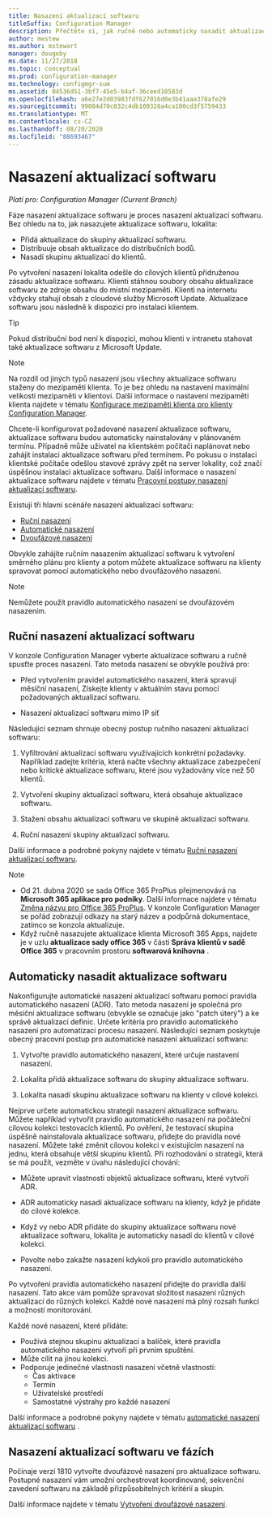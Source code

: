 ```yaml
---
title: Nasazení aktualizací softwaru
titleSuffix: Configuration Manager
description: Přečtěte si, jak ručně nebo automaticky nasadit aktualizace softwaru v konzole Configuration Manager.
author: mestew
ms.author: mstewart
manager: dougeby
ms.date: 11/27/2018
ms.topic: conceptual
ms.prod: configuration-manager
ms.technology: configmgr-sum
ms.assetid: 04536d51-3bf7-45e5-b4af-36ceed10583d
ms.openlocfilehash: a6e27e2d03983fdf627016d0e3b41aaa378afe29
ms.sourcegitcommit: 99084d70c032c4db109328a4ca100cd3f5759433
ms.translationtype: MT
ms.contentlocale: cs-CZ
ms.lasthandoff: 08/20/2020
ms.locfileid: "88693467"
---
```

# <a name="deploy-software-updates"></a>Nasazení aktualizací softwaru  

*Platí pro: Configuration Manager (Current Branch)*

Fáze nasazení aktualizace softwaru je proces nasazení aktualizací softwaru. Bez ohledu na to, jak nasazujete aktualizace softwaru, lokalita:
- Přidá aktualizace do skupiny aktualizací softwaru.
- Distribuuje obsah aktualizace do distribučních bodů.
- Nasadí skupinu aktualizací do klientů.  

Po vytvoření nasazení lokalita odešle do cílových klientů přidruženou zásadu aktualizace softwaru. Klienti stáhnou soubory obsahu aktualizace softwaru ze zdroje obsahu do místní mezipaměti. Klienti na internetu vždycky stahují obsah z cloudové služby Microsoft Update. Aktualizace softwaru jsou následně k dispozici pro instalaci klientem.   

> [!Tip]  
>  Pokud distribuční bod není k dispozici, mohou klienti v intranetu stahovat také aktualizace softwaru z Microsoft Update.  

> [!NOTE]  
>  Na rozdíl od jiných typů nasazení jsou všechny aktualizace softwaru staženy do mezipaměti klienta. To je bez ohledu na nastavení maximální velikosti mezipaměti v klientovi. Další informace o nastavení mezipaměti klienta najdete v tématu [Konfigurace mezipaměti klienta pro klienty Configuration Manager](../../core/clients/manage/manage-clients.md#BKMK_ClientCache).  

Chcete-li konfigurovat požadované nasazení aktualizace softwaru, aktualizace softwaru budou automaticky nainstalovány v plánovaném termínu. Případně může uživatel na klientském počítači naplánovat nebo zahájit instalaci aktualizace softwaru před termínem. Po pokusu o instalaci klientské počítače odešlou stavové zprávy zpět na server lokality, což značí úspěšnou instalaci aktualizace softwaru. Další informace o nasazení aktualizace softwaru najdete v tématu [Pracovní postupy nasazení aktualizací softwaru](../understand/software-updates-introduction.md#BKMK_DeploymentWorkflows).  

Existují tři hlavní scénáře nasazení aktualizací softwaru: 
- [Ruční nasazení](#BKMK_ManualDeployment)  
- [Automatické nasazení](#bkmk_auto)  
- [Dvoufázové nasazení](#bkmk_phased)  

Obvykle zahájíte ručním nasazením aktualizací softwaru k vytvoření směrného plánu pro klienty a potom můžete aktualizace softwaru na klienty spravovat pomocí automatického nebo dvoufázového nasazení.  

> [!Note]  
> Nemůžete použít pravidlo automatického nasazení se dvoufázovém nasazením.



## <a name="manually-deploy-software-updates"></a><a name="BKMK_ManualDeployment"></a> Ruční nasazení aktualizací softwaru
V konzole Configuration Manager vyberte aktualizace softwaru a ručně spusťte proces nasazení. Tato metoda nasazení se obvykle používá pro:  

- Před vytvořením pravidel automatického nasazení, která spravují měsíční nasazení, Získejte klienty v aktuálním stavu pomocí požadovaných aktualizací softwaru.  

- Nasazení aktualizací softwaru mimo IP síť  


Následující seznam shrnuje obecný postup ručního nasazení aktualizací softwaru:  

1. Vyfiltrování aktualizací softwaru využívajících konkrétní požadavky. Například zadejte kritéria, která načte všechny aktualizace zabezpečení nebo kritické aktualizace softwaru, které jsou vyžadovány více než 50 klientů.  

2. Vytvoření skupiny aktualizací softwaru, která obsahuje aktualizace softwaru.  

3. Stažení obsahu aktualizací softwaru ve skupině aktualizací softwaru.  

4. Ruční nasazení skupiny aktualizací softwaru.  

Další informace a podrobné pokyny najdete v tématu [Ruční nasazení aktualizací softwaru](manually-deploy-software-updates.md).

> [!Note]
> - Od 21. dubna 2020 se sada Office 365 ProPlus přejmenovává na **Microsoft 365 aplikace pro podniky**. Další informace najdete v tématu [Změna názvu pro Office 365 ProPlus](/deployoffice/name-change). V konzole Configuration Manager se pořád zobrazují odkazy na starý název a podpůrná dokumentace, zatímco se konzola aktualizuje.
> - Když ručně nasazujete aktualizace klienta Microsoft 365 Apps, najdete je v uzlu **aktualizace sady office 365** v části **Správa klientů v sadě Office 365** v pracovním prostoru **softwarová knihovna** . 

## <a name="automatically-deploy-software-updates"></a><a name="bkmk_auto"></a> Automaticky nasadit aktualizace softwaru

Nakonfigurujte automatické nasazení aktualizací softwaru pomocí pravidla automatického nasazení (ADR). Tato metoda nasazení je společná pro měsíční aktualizace softwaru (obvykle se označuje jako "patch úterý") a ke správě aktualizací definic. Určete kritéria pro pravidlo automatického nasazení pro automatizaci procesu nasazení. Následující seznam poskytuje obecný pracovní postup pro automatické nasazení aktualizací softwaru:  

1.  Vytvořte pravidlo automatického nasazení, které určuje nastavení nasazení.  

2.  Lokalita přidá aktualizace softwaru do skupiny aktualizace softwaru.  

3.  Lokalita nasadí skupinu aktualizace softwaru na klienty v cílové kolekci.  

Nejprve určete automatickou strategii nasazení aktualizace softwaru. Můžete například vytvořit pravidlo automatického nasazení na počáteční cílovou kolekci testovacích klientů. Po ověření, že testovací skupina úspěšně nainstalovala aktualizace softwaru, přidejte do pravidla nové nasazení. Můžete také změnit cílovou kolekci v existujícím nasazení na jednu, která obsahuje větší skupinu klientů. Při rozhodování o strategii, která se má použít, vezměte v úvahu následující chování:  

- Můžete upravit vlastnosti objektů aktualizace softwaru, které vytvoří ADR.   

- ADR automaticky nasadí aktualizace softwaru na klienty, když je přidáte do cílové kolekce.  

- Když vy nebo ADR přidáte do skupiny aktualizace softwaru nové aktualizace softwaru, lokalita je automaticky nasadí do klientů v cílové kolekci.  

- Povolte nebo zakažte nasazení kdykoli pro pravidlo automatického nasazení.  


Po vytvoření pravidla automatického nasazení přidejte do pravidla další nasazení. Tato akce vám pomůže spravovat složitost nasazení různých aktualizací do různých kolekcí. Každé nové nasazení má plný rozsah funkcí a možností monitorování.  

Každé nové nasazení, které přidáte:  

- Používá stejnou skupinu aktualizací a balíček, které pravidla automatického nasazení vytvoří při prvním spuštění.  
- Může cílit na jinou kolekci.  
- Podporuje jedinečné vlastnosti nasazení včetně vlastností:  
  -   Čas aktivace  
  -   Termín  
  -   Uživatelské prostředí  
  -   Samostatné výstrahy pro každé nasazení  


Další informace a podrobné pokyny najdete v tématu [automatické nasazení aktualizací softwaru](automatically-deploy-software-updates.md) .



## <a name="deploy-software-updates-in-phases"></a><a name="bkmk_phased"></a> Nasazení aktualizací softwaru ve fázích

<!--1358146-->
Počínaje verzí 1810 vytvořte dvoufázové nasazení pro aktualizace softwaru. Postupné nasazení vám umožní orchestrovat koordinované, sekvenční zavedení softwaru na základě přizpůsobitelných kritérií a skupin.

Další informace najdete v tématu [Vytvoření dvoufázové nasazení](../../osd/deploy-use/create-phased-deployment-for-task-sequence.md?toc=/mem/configmgr/sum/toc.json&bc=/mem/configmgr/sum/breadcrumb/toc.json).

